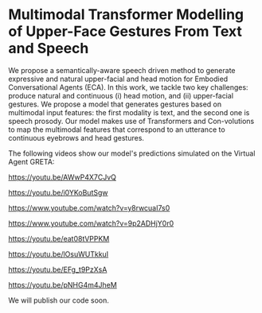# Multimodal Transformer Modelling of Upper-Face Gestures From Text and Speech


We  propose  a  semantically-aware  speech  driven  method  to generate expressive and natural upper-facial and head motion for Embodied Conversational Agents (ECA). In this work, we tackle two key challenges: produce natural and continuous (i) head  motion,  and  (ii)  upper-facial  gestures.   We  propose  a model that generates gestures based on multimodal input features:  the first modality is text, and the second one is speech prosody.   Our  model  makes  use  of  Transformers  and  Con-volutions to map the multimodal features that correspond to an utterance to continuous eyebrows and head gestures. 


The following videos show our model's predictions simulated on the Virtual Agent GRETA:

https://youtu.be/AWwP4X7CJvQ

https://youtu.be/i0YKoButSgw

https://www.youtube.com/watch?v=y8rwcuaI7s0

https://www.youtube.com/watch?v=9p2ADHjY0r0

https://youtu.be/eat08tVPPKM

https://youtu.be/lOsuWUTkkuI

https://youtu.be/EFg_t9PzXsA

https://youtu.be/pNHG4m4JheM


We will publish our code soon.

